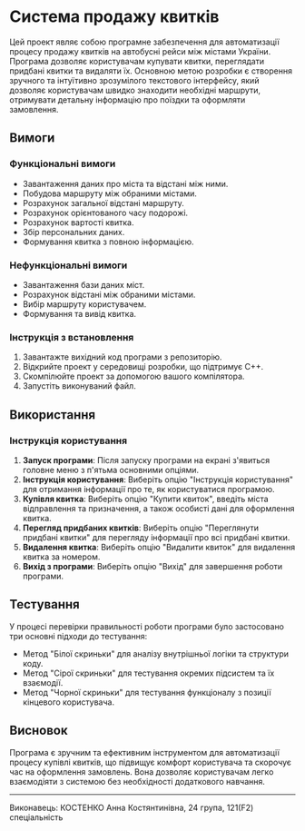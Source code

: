# Система продажу квитків

Цей проект являє собою програмне забезпечення для автоматизації процесу продажу квитків на автобусні рейси між містами України. Програма дозволяє користувачам купувати квитки, переглядати придбані квитки та видаляти їх. Основною метою розробки є створення зручного та інтуїтивно зрозумілого текстового інтерфейсу, який дозволяє користувачам швидко знаходити необхідні маршрути, отримувати детальну інформацію про поїздки та оформляти замовлення.

## Вимоги

### Функціональні вимоги
- Завантаження даних про міста та відстані між ними.
- Побудова маршруту між обраними містами.
- Розрахунок загальної відстані маршруту.
- Розрахунок орієнтованого часу подорожі.
- Розрахунок вартості квитка.
- Збір персональних даних.
- Формування квитка з повною інформацією.

### Нефункціональні вимоги
- Завантаження бази даних міст.
- Розрахунок відстані між обраними містами.
- Вибір маршруту користувачем.
- Формування та вивід квитка.

### Інструкція з встановлення
1. Завантажте вихідний код програми з репозиторію.
2. Відкрийте проект у середовищі розробки, що підтримує C++.
3. Скомпілюйте проект за допомогою вашого компілятора.
4. Запустіть виконуваний файл.

## Використання

### Інструкція користування
1. **Запуск програми**: Після запуску програми на екрані з'явиться головне меню з п'ятьма основними опціями.
2. **Інструкція користування**: Виберіть опцію "Інструкція користування" для отримання інформації про те, як користуватися програмою.
3. **Купівля квитка**: Виберіть опцію "Купити квиток", введіть міста відправлення та призначення, а також особисті дані для оформлення квитка.
4. **Перегляд придбаних квитків**: Виберіть опцію "Переглянути придбані квитки" для перегляду інформації про всі придбані квитки.
5. **Видалення квитка**: Виберіть опцію "Видалити квиток" для видалення квитка за номером.
6. **Вихід з програми**: Виберіть опцію "Вихід" для завершення роботи програми.

## Тестування

У процесі перевірки правильності роботи програми було застосовано три основні підходи до тестування:
- Метод "Білої скриньки" для аналізу внутрішньої логіки та структури коду.
- Метод "Сірої скриньки" для тестування окремих підсистем та їх взаємодії.
- Метод "Чорної скриньки" для тестування функціоналу з позиції кінцевого користувача.

## Висновок

Програма є зручним та ефективним інструментом для автоматизації процесу купівлі квитків, що підвищує комфорт користувача та скорочує час на оформлення замовлень. Вона дозволяє користувачам легко взаємодіяти з системою без необхідності додаткового навчання.

---
Виконавець: КОСТЕНКО Анна Костянтинівна, 24 група, 121(F2) спеціальність
